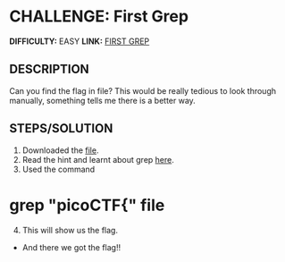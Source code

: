 # CHALLENGE: First Grep

**DIFFICULTY:** EASY
**LINK:** [FIRST GREP](https://play.picoctf.org/practice/challenge/85?category=5&difficulty=1&originalEvent=1&page=1)

## DESCRIPTION
Can you find the flag in file? This would be really tedious to look through manually, something tells me there is a better way.

## STEPS/SOLUTION
1. Downloaded the [file](https://jupiter.challenges.picoctf.org/static/315d3325dc668ab7f1af9194f2de7e7a/file).
2. Read the hint and learnt about grep [here](https://ryanstutorials.net/linuxtutorial/grep.php).
3. Used the command
# grep "picoCTF{" file
4. This will show us the flag.

- And there we got the flag!!
